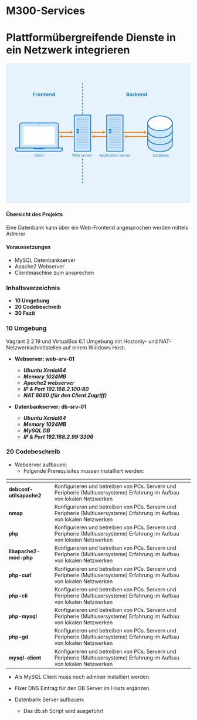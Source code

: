 # M300-Services

# Plattformübergreifende Dienste in ein Netzwerk integrieren

![mmdblayout](images/mmdblayout.png)

#### Übersicht des Projekts

Eine Datenbank kann über ein Web-Frontend angesprochen werden mittels Admirer

#### Voraussetzungen

* MySQL Datenbankserver 
* Apache2 Webserver
* Clientmaschine zum ansprechen

### Inhaltsverzeichnis

* **10 Umgebung**
* **20 Codebeschreib**
* **30 Fazit**

### 10 Umgebung

Vagrant 2.2.19 und VirtualBox 6.1 Umgebung mit Hostonly- und NAT-Netzwerkschnittstellen auf einem Windows Host:

- **Webserver: web-srv-01**
  - **_Ubuntu Xenial64_**
  - **_Memory 1024MB_**
  - **_Apache2 webserver_**
  - **_IP & Port 192.168.2.100:80_**
  - **_NAT 8080 (für den Client Zugriff)_**

- **Datenbankserver: db-srv-01**
  - **_Ubuntu Xenial64_**
  - **_Memory 1024MB_**
  - **_MySQL DB_**
  - **_IP & Port 192.168.2.99:3306_**

### 20 Codebeschreib
- Webserver aufbauen:
  - Folgende Prerequisites mussen installiert werden: 

<tab>    | <tab>
--------------------|-----------------------------------------------------------------------------------------------------------------------------------------------------------
**debconf-utilsapache2**   | Konfigurieren und betreiben von PCs. Servern und Peripherie (Multiusersysteme) Erfahrung im Aufbau von lokalen Netzwerken
**nmap**        | Konfigurieren und betreiben von PCs. Servern und Peripherie (Multiusersysteme) Erfahrung im Aufbau von lokalen Netzwerken
**php**        | Konfigurieren und betreiben von PCs. Servern und Peripherie (Multiusersysteme) Erfahrung im Aufbau von lokalen Netzwerken
**libapache2-mod-php** | Konfigurieren und betreiben von PCs. Servern und Peripherie (Multiusersysteme) Erfahrung im Aufbau von lokalen Netzwerken
**php-curl** | Konfigurieren und betreiben von PCs. Servern und Peripherie (Multiusersysteme) Erfahrung im Aufbau von lokalen Netzwerken
**php-cli** | Konfigurieren und betreiben von PCs. Servern und Peripherie (Multiusersysteme) Erfahrung im Aufbau von lokalen Netzwerken
**php-mysql** | Konfigurieren und betreiben von PCs. Servern und Peripherie (Multiusersysteme) Erfahrung im Aufbau von lokalen Netzwerken
**php-gd** | Konfigurieren und betreiben von PCs. Servern und Peripherie (Multiusersysteme) Erfahrung im Aufbau von lokalen Netzwerken
**mysql-client** | Konfigurieren und betreiben von PCs. Servern und Peripherie (Multiusersysteme) Erfahrung im Aufbau von lokalen Netzwerken
  
  - Als MySQL Client muss noch adminer installiert werden.
  - Fixer DNS Eintrag für den DB Server im Hosts ergänzen.

- Datenbank Server aufbauen:
  - Das db.sh Script wird ausgeführt
